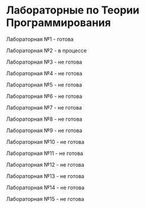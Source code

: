 # Лабораторные по Теории Программирования

Лабораторная №1 - готова

Лабораторная №2 - в процессе 

Лабораторная №3 - не готова

Лабораторная №4 - не готова

Лабораторная №5 - не готова

Лабораторная №6 - не готова

Лабораторная №7 - не готова

Лабораторная №8 - не готова

Лабораторная №9 - не готова

Лабораторная №10 - не готова

Лабораторная №11 - не готова

Лабораторная №12 - не готова

Лабораторная №13 - не готова

Лабораторная №14 - не готова

Лабораторная №15 - не готова
